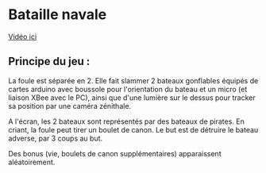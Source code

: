# Bataille navale

[Vidéo ici](https://vimeo.com/124922912)

## Principe du jeu : 

La foule est séparée en 2. Elle fait slammer 2 bateaux gonflables équipés de cartes arduino avec boussole pour l'orientation du bateau et un micro (et liaison XBee avec le PC), ainsi que d'une lumière sur le dessus pour tracker sa position par une caméra zénithale.

A l'écran, les 2 bateaux sont représentés par des bateaux de pirates. En criant, la foule peut tirer un boulet de canon. Le but est de détruire le bateau adverse, par 3 coups au but.

Des bonus (vie, boulets de canon supplémentaires) apparaissent aléatoirement.
